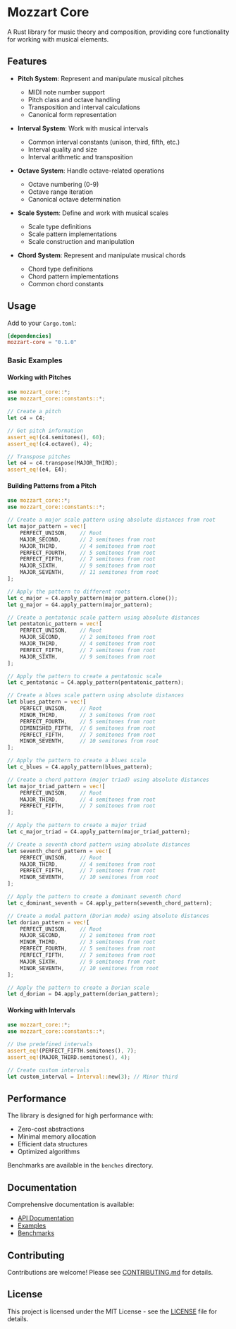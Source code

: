 # Mozzart Core

A Rust library for music theory and composition, providing core functionality for working with musical elements.

## Features

- **Pitch System**: Represent and manipulate musical pitches
  - MIDI note number support
  - Pitch class and octave handling
  - Transposition and interval calculations
  - Canonical form representation

- **Interval System**: Work with musical intervals
  - Common interval constants (unison, third, fifth, etc.)
  - Interval quality and size
  - Interval arithmetic and transposition

- **Octave System**: Handle octave-related operations
  - Octave numbering (0-9)
  - Octave range iteration
  - Canonical octave determination

- **Scale System**: Define and work with musical scales
  - Scale type definitions
  - Scale pattern implementations
  - Scale construction and manipulation

- **Chord System**: Represent and manipulate musical chords
  - Chord type definitions
  - Chord pattern implementations
  - Common chord constants

## Usage

Add to your `Cargo.toml`:

```toml
[dependencies]
mozzart-core = "0.1.0"
```

### Basic Examples

#### Working with Pitches

```rust
use mozzart_core::*;
use mozzart_core::constants::*;

// Create a pitch
let c4 = C4;

// Get pitch information
assert_eq!(c4.semitones(), 60);
assert_eq!(c4.octave(), 4);

// Transpose pitches
let e4 = c4.transpose(MAJOR_THIRD);
assert_eq!(e4, E4);
```

#### Building Patterns from a Pitch

```rust
use mozzart_core::*;
use mozzart_core::constants::*;

// Create a major scale pattern using absolute distances from root
let major_pattern = vec![
    PERFECT_UNISON,    // Root
    MAJOR_SECOND,      // 2 semitones from root
    MAJOR_THIRD,       // 4 semitones from root
    PERFECT_FOURTH,    // 5 semitones from root
    PERFECT_FIFTH,     // 7 semitones from root
    MAJOR_SIXTH,       // 9 semitones from root
    MAJOR_SEVENTH,     // 11 semitones from root
];

// Apply the pattern to different roots
let c_major = C4.apply_pattern(major_pattern.clone());
let g_major = G4.apply_pattern(major_pattern);

// Create a pentatonic scale pattern using absolute distances
let pentatonic_pattern = vec![
    PERFECT_UNISON,    // Root
    MAJOR_SECOND,      // 2 semitones from root
    MAJOR_THIRD,       // 4 semitones from root
    PERFECT_FIFTH,     // 7 semitones from root
    MAJOR_SIXTH,       // 9 semitones from root
];

// Apply the pattern to create a pentatonic scale
let c_pentatonic = C4.apply_pattern(pentatonic_pattern);

// Create a blues scale pattern using absolute distances
let blues_pattern = vec![
    PERFECT_UNISON,    // Root
    MINOR_THIRD,       // 3 semitones from root
    PERFECT_FOURTH,    // 5 semitones from root
    DIMINISHED_FIFTH,  // 6 semitones from root
    PERFECT_FIFTH,     // 7 semitones from root
    MINOR_SEVENTH,     // 10 semitones from root
];

// Apply the pattern to create a blues scale
let c_blues = C4.apply_pattern(blues_pattern);

// Create a chord pattern (major triad) using absolute distances
let major_triad_pattern = vec![
    PERFECT_UNISON,    // Root
    MAJOR_THIRD,       // 4 semitones from root
    PERFECT_FIFTH,     // 7 semitones from root
];

// Apply the pattern to create a major triad
let c_major_triad = C4.apply_pattern(major_triad_pattern);

// Create a seventh chord pattern using absolute distances
let seventh_chord_pattern = vec![
    PERFECT_UNISON,    // Root
    MAJOR_THIRD,       // 4 semitones from root
    PERFECT_FIFTH,     // 7 semitones from root
    MINOR_SEVENTH,     // 10 semitones from root
];

// Apply the pattern to create a dominant seventh chord
let c_dominant_seventh = C4.apply_pattern(seventh_chord_pattern);

// Create a modal pattern (Dorian mode) using absolute distances
let dorian_pattern = vec![
    PERFECT_UNISON,    // Root
    MAJOR_SECOND,      // 2 semitones from root
    MINOR_THIRD,       // 3 semitones from root
    PERFECT_FOURTH,    // 5 semitones from root
    PERFECT_FIFTH,     // 7 semitones from root
    MAJOR_SIXTH,       // 9 semitones from root
    MINOR_SEVENTH,     // 10 semitones from root
];

// Apply the pattern to create a Dorian scale
let d_dorian = D4.apply_pattern(dorian_pattern);
```

#### Working with Intervals

```rust
use mozzart_core::*;
use mozzart_core::constants::*;

// Use predefined intervals
assert_eq!(PERFECT_FIFTH.semitones(), 7);
assert_eq!(MAJOR_THIRD.semitones(), 4);

// Create custom intervals
let custom_interval = Interval::new(3); // Minor third
```

## Performance

The library is designed for high performance with:
- Zero-cost abstractions
- Minimal memory allocation
- Efficient data structures
- Optimized algorithms

Benchmarks are available in the `benches` directory.

## Documentation

Comprehensive documentation is available:
- [API Documentation](https://docs.rs/mozzart-core)
- [Examples](examples/)
- [Benchmarks](benches/)

## Contributing

Contributions are welcome! Please see [CONTRIBUTING.md](CONTRIBUTING.md) for details.

## License

This project is licensed under the MIT License - see the [LICENSE](LICENSE) file for details. 